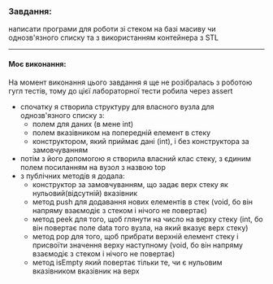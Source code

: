 ### Завдання:
написати програми для роботи зі стеком на базі масиву чи однозв'язного списку  та з використанням контейнера <stack>  з STL

---

#### Моє виконання:

На момент виконання цього завдання я ще не розібралась з роботою гугл тестів, тому до цієї лабораторної тести робила через assert

- спочатку я створила структуру для власного вузла для однозв'язного списку з:
  - полем для даних (в мене int)
  - полем вказівником на попередній елемент в стеку
  - конструктором, який приймає дані (int), і без конструктора за замовчуванням
- потім з його допомогою я створила власний клас стеку, з єдиним полем посиланням на вузол з назвою top
- з публічних методів я додала:
  - конструктор за замовчуванням, що задає верх стеку як нульовий(відсутній) вказівник
  - метод push для додавання нових елементів в стек (void, бо він напряму взаємодіє з стеком і нічого не повертає)
  - метод peek для того, щоб глянути на число на верху стеку (int, бо він повертає поле data того вузла, на який вказує верх стеку)
  - метод pop для того, щоб прибрати верхній елемент стеку і присвоїти значення верху наступному (void, бо він напряму взаємодіє з стеком і нічого не повертає)
  - метод isEmpty який повертає тільки те, чи є нульовим вказівником вказівник на верх
